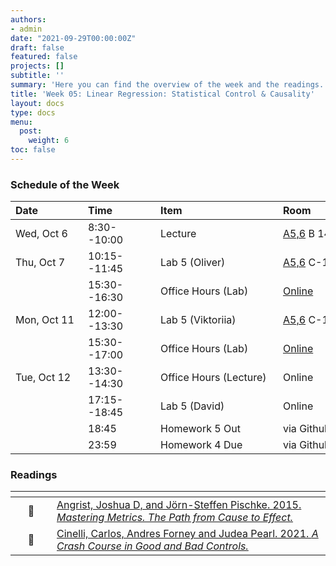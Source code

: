 ```yaml
---
authors:
- admin
date: "2021-09-29T00:00:00Z"
draft: false
featured: false
projects: []
subtitle: ''
summary: 'Here you can find the overview of the week and the readings. We look in more depth into statistical control and you learn how to select variables for models. '
title: 'Week 05: Linear Regression: Statistical Control & Causality'
layout: docs
type: docs
menu:
  post:
    weight: 6
toc: false
---
```



### Schedule of the Week 

| <div style="width:100px;text-align:left">Date</div> | <div style="width:100px;text-align:left">Time</div> | <div style="width:180px;text-align:left">Item</div> | <div style="width:100px;text-align:left">Room</div> |<div style="width:100px;text-align:center">Material</div> |
|:------------|:-------------|:-------------------|:------------|:----:|
| Wed, Oct 6  | 8:30--10:00   | Lecture                         | [A5,6](https://goo.gl/maps/Mhkizwo4vd1vqvUH6) B 144  | [<i class="far fa-file-pdf fa-lg"></i>](QM_lecture05_handout.pdf)  |
| Thu, Oct 7  | 10:15--11:45 | Lab 5 (Oliver)                  | [A5,6](https://goo.gl/maps/Mhkizwo4vd1vqvUH6) C-108 |    [<i class="fab fa-github fa-lg"></i>](https://github.com/uni-mannheim-qm-2021/week05_ols_control_causality)          |
|             | 15:30--16:30 | Office Hours (Lab)           | [Online](https://uni-mannheim.zoom.us/j/62493789522?pwd=M0EwaWg4Mm5xbWtTRHVLOUdteXFjdz09) |  
| Mon, Oct 11 | 12:00--13:30 | Lab 5 (Viktoriia)           | [A5,6](https://goo.gl/maps/Mhkizwo4vd1vqvUH6) C-108 |       [<i class="fab fa-github fa-lg"></i>](https://github.com/uni-mannheim-qm-2021/week05_ols_control_causality)      |
|             | 15:30--17:00 | Office Hours (Lab)           | [Online](https://uni-mannheim.zoom.us/j/62493789522?pwd=M0EwaWg4Mm5xbWtTRHVLOUdteXFjdz09) |  
| Tue, Oct 12  | 13:30--14:30 | Office Hours (Lecture)                  | Online |             |
|  | 17:15--18:45 | Lab 5 (David)                  | Online |       [<i class="fab fa-github fa-lg"></i>](https://github.com/uni-mannheim-qm-2021/week05_ols_control_causality)       |
|   | 18:45 | Homework 5 Out                 | via Github |             |
|   | 23:59 | Homework 4 Due                 | via Github |         [<i class="fab fa-github fa-lg"></i>](https://github.com/uni-mannheim-qm-2021?q=hw04)    |


### Readings

| <div style="width:50px"></div>  | <div style="width:420px"></div>  |  <div style="width:200px"></div> |
|:---:|:---|:---:|
| :open_book: | [Angrist, Joshua D, and Jörn-Steffen Pischke. 2015. *Mastering Metrics. The Path from Cause to Effect.*](https://ilias.uni-mannheim.de/goto.php?target=file_1172086_download&client_id=ILIAS) | **Required**|
| :open_book: | [Cinelli, Carlos, Andres Forney and Judea Pearl. 2021. *A Crash Course in Good and Bad Controls.*](https://ftp.cs.ucla.edu/pub/stat_ser/r493.pdf) | **Required**|



